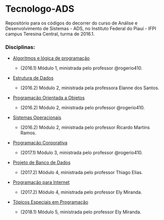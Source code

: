 # Tecnologo-ADS
Repositório para os códigos do decorrer do curso de Análise e Desenvolvimento de Sistemas - ADS, 
no Instituto Federal do Piauí - IFPI campus Teresina Central, turma de 2016.1.

### Disciplinas:
- [Algoritmos e lógica de programação](https://github.com/sywrahg/Tecnologo-ADS/tree/master/Algoritmos)
  - (2016.1) Módulo 1, ministrada pelo professor @rogerio410.

- [Estrutura de Dados](https://github.com/sywrahg/Tecnologo-ADS/tree/master/Estrutura%20de%20Dados)
  - (2016.2) Módulo 2, ministrada pela professora Elanne dos Santos.
  
- [Programação Orientada a Objetos](https://github.com/sywrahg/Tecnologo-ADS/tree/master/Programa%C3%A7%C3%A3o%20Orientada%20a%20Objetos)
  - (2016.2) Módulo 2, ministrada pelo professor @rogerio410.

- [Sistemas Operacionais](https://github.com/sywrahg/Tecnologo-ADS/tree/master/Sistemas%20Operacionais)
  - (2016.2) Módulo 2, ministrada pelo professor Ricardo Martins Ramos.

- [Programação Corporativa](https://github.com/sywrahg/ProgramacaoCorporativa)
  - (2017.1) Módulo 3, ministrada pelo professor @rogerio410.
  
- [Projeto de Banco de Dados](https://github.com/sywrahg/Tecnologo-ADS/tree/master/Projeto%20de%20Banco%20de%20Dados)
  - (2017.2) Módulo 4, ministrada pelo professor Thiago Elias.

- [Programação para Internet](https://github.com/sywrahg/Programacao-para-Internet)
  - (2017.2) Módulo 4, ministrada pelo professor Ely Miranda.

- [Tópicos Especiais em Programação](https://github.com/sywrahg/Tecnologo-ADS/tree/master/Topicos%20Especiais%20em%20Programa%C3%A7%C3%A3o)
  - (2018.1) Módulo 5, ministrada pelo professor Ely Miranda.
